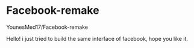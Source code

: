 # Facebook-remake
YounesMed17/Facebook-remake

Hello! i just tried to build the same interface of facebook, hope you like it.
